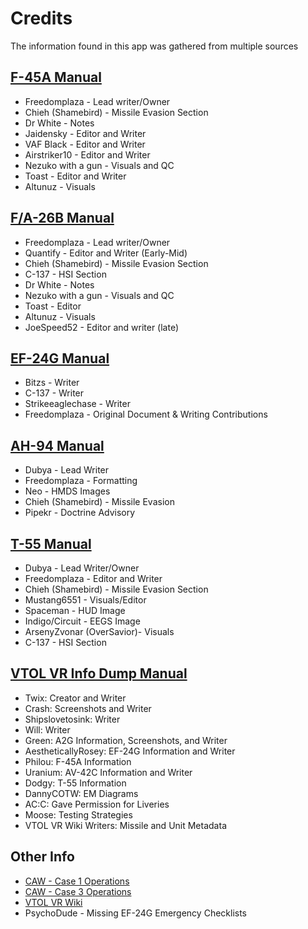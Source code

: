 # Credits

The information found in this app was gathered from multiple sources

## [F-45A Manual](https://docs.google.com/document/d/1Zrw58fDb3uGjZQlJF0dpX-7Z8UbnXHhvI87TuKZNT7s/edit?usp=sharing)

-   Freedomplaza - Lead writer/Owner
-   Chieh (Shamebird) - Missile Evasion Section
-   Dr White - Notes
-   Jaidensky - Editor and Writer
-   VAF Black - Editor and Writer
-   Airstriker10 - Editor and Writer
-   Nezuko with a gun - Visuals and QC
-   Toast - Editor and Writer
-   Altunuz - Visuals

## [F/A-26B Manual](https://docs.google.com/document/d/1Hw-2TRqzCNrhTMwxESI6Q87yQoB-amw-8Y_G2tiaRLk/edit?usp=sharing)

-   Freedomplaza - Lead writer/Owner
-   Quantify - Editor and Writer (Early-Mid)
-   Chieh (Shamebird) - Missile Evasion Section
-   C-137 - HSI Section
-   Dr White - Notes
-   Nezuko with a gun - Visuals and QC
-   Toast - Editor
-   Altunuz - Visuals
-   JoeSpeed52 - Editor and writer (late)

## [EF-24G Manual](https://docs.google.com/document/d/1fM7stkRmIPnB8YuhbPtWZeSZbr9fox37vfHYbzSUmwQ/edit?usp=sharing)

-   Bitzs - Writer
-   C-137 - Writer
-   Strikeeaglechase - Writer
-   Freedomplaza - Original Document & Writing Contributions

## [AH-94 Manual](https://docs.google.com/document/d/1-qUEX23_XTOaU8_EvmKwQcrEiPSgdfr97OrFNhW1kgM/edit?usp=sharing)

-   Dubya - Lead Writer
-   Freedomplaza - Formatting
-   Neo - HMDS Images
-   Chieh (Shamebird) - Missile Evasion
-   Pipekr - Doctrine Advisory

## [T-55 Manual](https://docs.google.com/document/d/1GMBxS86ap_kfdGiXceajVNlEwcMyXt58Z5nMmzxLI3I/edit?usp=drivesdk)

-   Dubya - Lead Writer/Owner
-   Freedomplaza - Editor and Writer
-   Chieh (Shamebird) - Missile Evasion Section
-   Mustang6551 - Visuals/Editor
-   Spaceman - HUD Image
-   Indigo/Circuit - EEGS Image
-   ArsenyZvonar (OverSavior)- Visuals
-   C-137 - HSI Section

## [VTOL VR Info Dump Manual](https://docs.google.com/document/d/1aO7MfnVKifu18cYt-qD8ITu_RMSCAhm8rvYi-YfAgDM/edit)

-   Twix: Creator and Writer
-   Crash: Screenshots and Writer
-   Shipslovetosink: Writer
-   Will: Writer
-   Green: A2G Information, Screenshots, and Writer
-   AestheticallyRosey: EF-24G Information and Writer
-   Philou: F-45A Information
-   Uranium: AV-42C Information and Writer
-   Dodgy: T-55 Information
-   DannyCOTW: EM Diagrams
-   AC:C: Gave Permission for Liveries
-   Moose: Testing Strategies
-   VTOL VR Wiki Writers: Missile and Unit Metadata

## Other Info

-   [CAW - Case 1 Operations](https://docs.google.com/document/d/1kfQmxAPwma7dGBfaoXf2ximF2hLuhIVkQ9D5V7cSclQ/edit?usp=sharing)
-   [CAW - Case 3 Operations](https://docs.google.com/document/d/11gUgshqHGJKlRgmRFDWvU2P5tymrY0gbheKaAdNFehU/edit?usp=sharing)
-   [VTOL VR Wiki](https://vtolvr.wiki.gg/wiki/VTOL_VR_Wiki)
-   PsychoDude - Missing EF-24G Emergency Checklists
